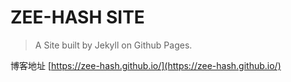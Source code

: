 # ZEE-HASH SITE
> A Site built by Jekyll on Github Pages.  

博客地址
[https://zee-hash.github.io/](https://zee-hash.github.io/)
